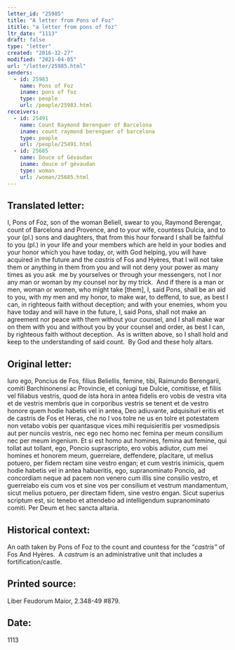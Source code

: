 ```yaml
---
letter_id: "25985"
title: "A letter from Pons of Foz"
ititle: "a letter from pons of foz"
ltr_date: "1113"
draft: false
type: "letter"
created: "2016-12-27"
modified: "2021-04-05"
url: "/letter/25985.html"
senders:
  - id: 25983
    name: Pons of Foz
    iname: pons of foz
    type: people
    url: /people/25983.html
receivers:
  - id: 25491
    name: Count Raymond Berenguer of Barcelona
    iname: count raymond berenguer of barcelona
    type: people
    url: /people/25491.html
  - id: 25685
    name: Douce of Gévaudan
    iname: douce of gévaudan
    type: woman
    url: /woman/25685.html
---
```

<h2> Translated letter:</h2><p class="Bodytext31"><span class="Bodytext3NotItalic">I, Pons of Foz, son of the woman Beliell, swear to you, Raymond Berengar, count of Barcelona and Provence, and to your wife, countess Dulcia, and to your (pl.) sons and daughters, that from this hour forward I shall be faithful to you (pl.) in your life and your members which are held in your bodies and your honor which you have today, or, with God helping, you will have acquired in the future and the </span><span class="Bodytext3NotItalic"><i>castris </i>of Fos and Hyères, that I will not take them or anything in them from you and will not deny your power as many times as you ask&nbsp; me by yourselves or through your messengers, not I nor any man or woman by my counsel nor by my trick.&nbsp; And if there is a man or men, woman or women, who might take [them], I, said Pons, shall be an aid to you, with my men and my honor, to make war, to deffend, to sue, as best I can, in righteous faith without deception; and with your enemies, whom you have today and will have in the future, I, said Pons, shall not make an agreement nor peace with them without your counsel, and I shall make war on them with you and without you by your counsel and order, as best I can, by righteous faith without deception.&nbsp; As is written above, so I shall hold and keep to the understanding of said count.&nbsp; By God and these holy altars.</span><span></span></p><h2 class="mt-4"> Original letter:</h2><p class="Bodytext21">Iuro ego, Poncius de Fos, filius Beliellis, femine, tibi, Raimundo Berengarii, comiti Barchinonensi ac Provincie, et coniugi tue Dulcie, comitisse, et filiis vel filiabus vestris, quod de ista hora in antea fidelis ero vobis de vestra vita et de vestris membris que in corporibus vestris se tenent et de vestro honore quem hodie habetis vel in antea, Deo adiuvante, adquisituri eritis et de castris de Fos et Heras, che no l vos tolre ne us en tolre et potestatem non vetabo vobis per quantasque vices mihi requisieritis per vosmedipsis aut per nunciis vestris, nec ego nec homo nec femina per meum consilium nec per meum ingenium. Et si est homo aut homines, femina aut femine, qui tollat aut tollant, ego, Poncio suprascripto, ero vobis adiutor, cum mei homines et honorem meum, guerreiare, deffendere, placitare, ut melius potuero, per fidem rectam sine vestro engan; et cum vestris inimicis, quem hodie habetis vel in antea habueritis, ego, supranominato Poncio, ad concordiam neque ad pacem non venero cum illis sine consilio vestro, et guerreiabo eis cum vos et sine vos per consilium et vestrum mandamentum, sicut melius potuero, per directam fidem, sine vestro engan. Sicut superius scriptum est, sic tenebo et attendebo ad intelligendum supranominato comiti. Per Deum et hec sancta altaria.<span></span></p><h2 class="mt-4"> Historical context:</h2><p class="Bodytext31"><span class="Bodytext3NotItalic">An oath taken by Pons of Foz to the count and countess for the “</span><span class="Bodytext3NotItalic"><i>castris”</i> of Fos And Hyères.&nbsp; A<em> castrum</em> is an administrative unit that includes a fortification/castle.</span></p><h2 class="mt-4"> Printed source:</h2><p>Liber Feudorum Maior, 2.348-49 #879.</p><h2 class="mt-4"> Date:</h2>1113
